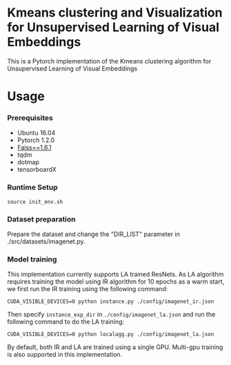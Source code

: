 # Kmeans clustering and Visualization for Unsupervised Learning of Visual Embeddings

This is a Pytorch implementation of the Kmeans clustering algorithm for Unsupervised Learning of Visual Embeddings


# Usage

### Prerequisites

* Ubuntu 16.04
* Pytorch 1.2.0
* [Faiss==1.6.1](https://github.com/facebookresearch/faiss)
* tqdm
* dotmap
* tensorboardX

### Runtime Setup
```
source init_env.sh
```

### Dataset preparation
Prepare the dataset and change the "DIR_LIST" parameter in ./src/datasets/imagenet.py.

### Model training

This implementation currently supports LA trained ResNets. 
As LA algorithm requires training the model using IR algorithm for 10 epochs as a warm start, we first run the IR training using the following command:
```
CUDA_VISIBLE_DEVICES=0 python instance.py ./config/imagenet_ir.json
```
Then specify `instance_exp_dir` in `./config/imagenet_la.json` and run the following command to do the LA training:
```
CUDA_VISIBLE_DEVICES=0 python localagg.py ./config/imagenet_la.json
```
By default, both IR and LA are trained using a single GPU. Multi-gpu training is also supported in this implementation.
